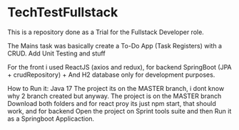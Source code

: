 # TechTestFullstack

This is a repository done as a Trial for the Fullstack Developer role. 

The Mains task was basically create a To-Do App (Task Registers) with a CRUD. Add Unit Testing and stuff

For the front i used ReactJS (axios and redux), for backend SpringBoot (JPA + crudRepository) + And H2 database only for development purposes.

How to Run it: 
Java 17
The project its on the MASTER branch, i dont know why 2 branch created but anyway. The project is on the MASTER branch
Download both folders and for react proy its just npm start, that should work, and for backend Open the project on Sprint tools suite and then Run it as a Springboot Applicaction.
